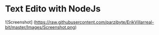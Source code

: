 # Text Edito with NodeJs
![Screenshot]
(https://raw.githubusercontent.com/parzibyte/ErikVillarreal-bit/master/Images/Screenshot.png)
